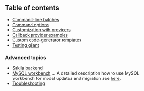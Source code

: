 Table of contents
-----------------

- [Command-line batches](20-batches.md)
- [Command options](20-cli-commands.md)
- [Customization with providers](30-using-providers.md)
- [Callback provider examples](31-callback-provider-examples.md)
- [Custom code-generator templates](32-customizations.md)
- [Testing giiant](40-testing-giiant.md)

### Advanced topics

- [Sakila backend](50-generate-sakila-backend.md)
- [MySQL workbench](51-using-mysql-workbench.md) ... A detailed description how to use MySQL workbench for model updates and migration see [here](51-using-mysql-workbench.md).
- [Troubleshooting](60-troubleshooting.md)

